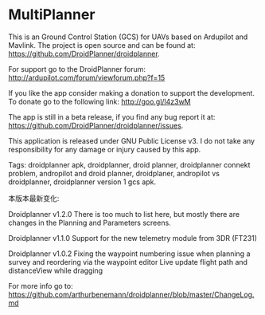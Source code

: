 
# MultiPlanner

This is an Ground Control Station (GCS) for UAVs based on Ardupilot and Mavlink. The project is open source and can be found at: https://github.com/DroidPlanner/droidplanner.

For support go to the DroidPlanner forum: http://ardupilot.com/forum/viewforum.php?f=15

If you like the app consider making a donation to support the development. To donate go to the following link: http://goo.gl/l4z3wM

The app is still in a beta release, if you find any bug report it at: https://github.com/DroidPlanner/droidplanner/issues.

This application is released under GNU Public License v3.
I do not take any responsibility for any damage or injury caused by this app.

Tags: droidplanner apk, droidplanner, droid planner, droidplanner connekt problem, andropilot and droid planner, droidplaner, andropilot vs droidplanner, droidplanner version 1 gcs apk.

本版本最新变化:

Droidplanner v1.2.0
There is too much to list here, but mostly there are changes in the Planning and Parameters screens.

Droidplanner v1.1.0
Support for the new telemetry module from 3DR (FT231)

Droidplanner v1.0.2
Fixing the waypoint numbering issue when planning a survey and reordering via the waypoint editor
Live update flight path and distanceView while dragging

For more info go to: https://github.com/arthurbenemann/droidplanner/blob/master/ChangeLog.md
